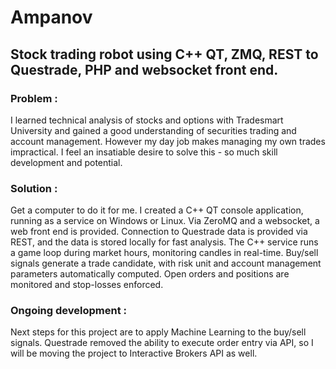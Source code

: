 # Ampanov
## Stock trading robot using C++ QT, ZMQ, REST to Questrade, PHP and websocket front end.

### Problem : 

I learned technical analysis of stocks and options with Tradesmart University and gained a good understanding of securities trading and account management.  However my day job makes managing my own trades impractical.  I feel an insatiable desire to solve this - so much skill development and potential.

### Solution : 

Get a computer to do it for me.  I created a C++ QT console application, running as a service on Windows or Linux.  Via ZeroMQ and a websocket, a web front end is provided.  Connection to Questrade data is provided via REST, and the data is stored locally for fast analysis.  The C++ service runs a game loop during market hours, monitoring candles in real-time.  Buy/sell signals generate a trade candidate, with risk unit and account management parameters automatically computed.  Open orders and positions are monitored and stop-losses enforced.

### Ongoing development : 

Next steps for this project are to apply Machine Learning to the buy/sell signals.  Questrade removed the ability to execute order entry via API, so I will be moving the project to Interactive Brokers API as well.
